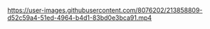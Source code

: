 https://user-images.githubusercontent.com/8076202/213858809-d52c59a4-51ed-4964-b4d1-83bd0e3bca91.mp4